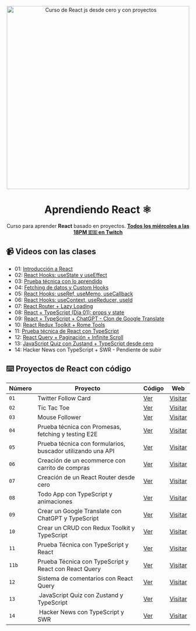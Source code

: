 <div align="center">

<img alt="Curso de React js desde cero y con proyectos" src="https://user-images.githubusercontent.com/1561955/212888793-fd719e58-b0c2-4d03-9c55-38e3e79ebc17.png" width="500" />

# Aprendiendo React ⚛️

Curso para aprender **React** basado en proyectos.
**[Todos los miércoles a las 18PM 🇪🇸 en Twitch](https://twitch.tv/midudev)**

</div>

## 📹 Videos con las clases

- 01: [Introducción a React](https://www.youtube.com/watch?v=7iobxzd_2wY)
- 02: [React Hooks: useState y useEffect](https://www.youtube.com/watch?v=qkzcjwnueLA&feature=youtu.be)
- 03: [Prueba técnica con lo aprendido](https://www.youtube.com/watch?v=XYpadB4VadY&feature=youtu.be)
- 04: [Fetching de datos y Custom Hooks](https://youtu.be/x-LcbVw99o8)
- 05: [React Hooks: useRef, useMemo, useCallback](https://youtu.be/GOEiMwDJ3lc)
- 06: [React Hooks: useContext, useReducer, useId](https://www.youtube.com/watch?v=B9tDYAZZxcE)
- 07: [React Router + Lazy Loading](https://www.youtube.com/watch?v=K2NcGYajvY4)
- 08: [React + TypeScript (Día 01): props y state](https://www.youtube.com/watch?v=4lAYfsq-2TE)
- 09: [React + TypeScript + ChatGPT - Clon de Google Translate](https://www.youtube.com/watch?v=kZhabulNCUc)
- 10: [React Redux Toolkit + Rome Tools](https://www.youtube.com/watch?v=bEEjuwujbbU)
- 11: [Prueba técnica de React con TypeScript](https://www.youtube.com/watch?v=mNJOWXc83Y4)
- 12: [React Query + Paginación + Infinite Scroll](https://www.youtube.com/watch?v=WKfVjQUa6nE)
- 13: [JavaScript Quiz con Zustand + TypeScript desde cero](https://www.youtube.com/watch?v=p2wF2wRjcN0)
- 14: Hacker News con TypeScript + SWR - Pendiente de subir

## ⌨️ Proyectos de React con código

| Número | Proyecto                                                    | Código                                                   | Web                                       |
| ------ | ----------------------------------------------------------- | -------------------------------------------------------- | ----------------------------------------- |
| `01`   | Twitter Follow Card                                         | [Ver](projects/01-twitter-follow-card/)                  | [Visitar](https://midu-react-01.surge.sh) |
| `02`   | Tic Tac Toe                                                 | [Ver](projects/02-tic-tac-toe/)                          | [Visitar](https://midu-react-02.surge.sh) |
| `03`   | Mouse Follower                                              | [Ver](projects/03-mouse-follower)                        | [Visitar](https://midu-react-03.surge.sh) |
| `04`   | Prueba técnica con Promesas, fetching y testing E2E         | [Ver](projects/04-react-prueba-tecnica)                  | [Visitar](https://midu-react-04.surge.sh) |
| `05`   | Prueba técnica con formularios, buscador utilizando una API | [Ver](projects/05-react-buscador-peliculas)              | [Visitar](https://midu-react-05.surge.sh) |
| `06`   | Creación de un ecommerce con carrito de compras             | [Ver](projects/06-shopping-cart)                         | [Visitar](https://midu-react-06.surge.sh) |
| `07`   | Creación de un React Router desde cero                      | [Ver](projects/07-erickpac-router)                       | [Visitar](https://midu-react-07.surge.sh) |
| `08`   | Todo App con TypeScript y animaciones                       | [Ver](projects/08-todo-app-typescript)                   | [Visitar](https://midu-react-08.surge.sh) |
| `09`   | Crear un Google Translate con ChatGPT y TypeScript          | [Ver](projects/09-google-translate-clone/)               | [Visitar](https://midu-react-09.surge.sh) |
| `10`   | Crear un CRUD con Redux Toolkit y TypeScript                | [Ver](projects/10-crud-redux/)                           | [Visitar](https://midu-react-10.surge.sh) |
| `11`   | Prueba Técnica con TypeScript y React                       | [Ver](projects/11-ts-tech-assessment/)                   | [Visitar](https://midu-react-11.surge.sh) |
| `11b`  | Prueba Técnica con TypeScript y React con React Query       | [Ver](projects/11b-ts-tech-assessment-with-react-query/) | [Visitar](https://midu-react-11.surge.sh) |
| `12`   | Sistema de comentarios con React Query                      | [Ver](projects/12-comments-react-query)                  | [Visitar](https://midu-react-12.surge.sh) |
| `13`   |  JavaScript Quiz con Zustand y TypeScript                   | [Ver](projects/13-javascript-quiz-con-zustand/)          | [Visitar](https://midu-react-13.surge.sh) |
| `14`   |  Hacker News con TypeScript y SWR                           | [Ver](projects/14-hacker-news-prueba-tecnica)            | [Visitar](https://midu-react-14.surge.sh) |
